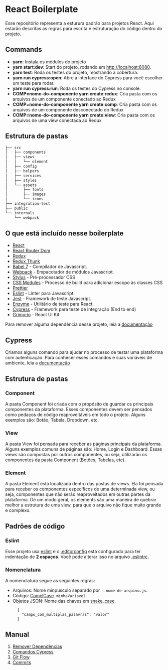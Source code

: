 # React Boilerplate

Esse repositório representa a esturura padrão para projetos React. Aqui estarão descritas as regras para escrita e estruturação do código dentro do projeto.

## Commands

* **yarn**: Instala os módulos do projeto
* **yarn start:dev**: Start do projeto, rodando em [http://localhost:8080](http://localhost:8080).
* **yarn test**: Roda os testes do projeto, mostrando a cobertura.
* **yarn run cypress:open**: Abre a interface do Cypress para você escolher um teste para rodar.
* **yarn run cypress:run**: Roda os testes do Cypress no console.
* **COMP=nome-do-componente yarn create:redux**: Cria pasta com os arquivos de um componente conectado ao Redux
* **COMP=nome-do-componente  yarn create:comp**: Cria pasta com os arquivos de um componente desconectado do Redux
* **COMP=nome-do-componente  yarn create:view**: Cria pasta com os arquivos de uma view conectada ao Redux

## Estrutura de pastas

```sh
├── src
│   ├── components
│   ├── views
│   │   └── element
│   ├── config
│   ├── helpers
│   ├── services
│   ├── styles
│   └── assets
│       ├── fonts
│       ├── images
│       └── icons
├── integration-test
├── public
└── internals
    └── webpack
```

## O que está incluído nesse boilerplate

- [React](https://facebook.github.io/react/)
- [React Router Dom](https://github.com/ReactTraining/react-router)
- [Redux](http://redux.js.org/docs/introduction/)
- [Redux Thunk](http://redux.js.org/docs/introduction/)
- [Babel 7](https://babeljs.io/) - Compilador de Javascript.
- [Webpack](https://webpack.github.io/) - Empacotador de módulos Javascript.
- [Stylus](http://stylus-lang.com/) - Pré-processador CSS
- [CSS Modules](https://github.com/css-modules/css-modules) - Processo de build para adicionar escopo às classes CSS
- [Prettier](https://prettier.io/)
- [Eslint](http://eslint.org/) - Linter para Javascript.
- [Jest](https://jestjs.io/) - Framework de teste Javascript.
- [Enzyme](http://airbnb.io/enzyme/) - Utilitário de teste para React.
- [Cypress](https://www.cypress.io/) - Framework para teste de integração (End to end)
- [Grimorio](https://github.com/b2wads/grimorio-ui) - React UI Kit

Para remover alguma dependência desse projeto, leia a [documentação](./docs/01-remove-dependencies.md)


## Cypress

Criamos alguns comando para ajudar no processo de testar uma plataforma com autenticação. Para conhecer esses comandos e suas variáveis de ambiente, leia a [documentação](./docs/02-cypress-commands.md)


## Estrutura de pastas

### Component
A pasta Component foi criada com o propósito de guardar os principais componentes da plataforma. Esses componentes devem ser pensados como pedaços de código reaproveitáveis em todo o projeto. Alguns exemplos são: Botão, Tabela, Dropdown, etc.

### View
A pasta View foi pensada para receber as páginas principais da plataforma. Alguns exemplos comuns de páginas são: Home, Login e Dashboard. Essas views são compostas por outros componentes, ou seja, utilizarão os componentes da pasta Component (Botões, Tabelas, etc).

### Element
A pasta Element está localizada dentro das pastas de views. Ela foi pensada para receber os componentes específicos de uma determinada view, ou seja, componentes que não serão reaproveitados em outras partes da plataforma. De um modo geral, os elements são uma maneira de quebrar melhor a estrutura de uma view, para que o arquivo não fique muito grande e complexo.


## Padrões de código

### Eslint

Esse projeto usa [eslint](http://eslint.org/) e o [.editorconfig](http://editorconfig.org/) está configurado para ter indentação de **2 espaços**. Você pode alterar isso no arquivo [.eslintrc](https://github.com/lyef/lyef-redux-boilerplate/blob/master/.eslintrc#L16).


### Nomenclatura

A nomenclatura segue as seguintes regras:

 - Arquivos: Nome minpusculo separado por `-`. `nome-de-arquivo.js`.
 - Código: [CamelCase](https://pt.wikipedia.org/wiki/CamelCase). `minhaVariavel`.
 - Objetos JSON: Nome das chaves em [snake_case](https://en.wikipedia.org/wiki/Snake_case).
    ```
      {
        "campo_com_multiplas_palavras": "valor"
      }
    ```

## Manual

1. [Remover Dependências](https://github.com/b2wads/react-boilerplate/wiki/Remover-depend%C3%AAncias)
2. [Comandos Cypress](./docs/02-cypress-commands.md)
2. [Git Flow](./docs/03-git-flow.md)
3. [Commits](./docs/04-commits.md)